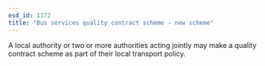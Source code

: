 ```yaml
---
esd_id: 1172
title: "Bus services quality contract scheme - new scheme"
---
```


A local authority or two or more authorities acting jointly may make a quality contract scheme as part of their local transport policy.

